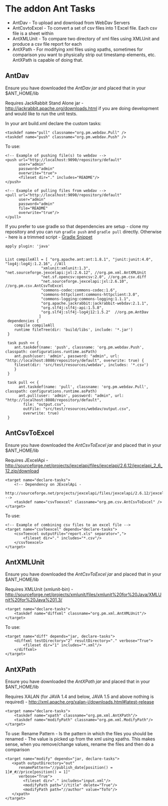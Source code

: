 # The addon Ant Tasks 
* AntDav - To upload and download from WebDav Servers
* AntCsvtoExcel - To convert a set of csv files into 1 Excel file. Each csv file is a sheet within
* AntXMLUnit - To compare two directory of xml files using XMLUnit and produce a csv file report for each
* AntXPath - For modifying xml files using xpaths, sometimes for comparison you want to physically strip out timestamp elements, etc. AntXPath is capable of doing that.

## AntDav
Ensure you have downloaded the *AntDav jar* and placed that in your $ANT_HOME/lib

Requires JackRabbit Stand Alone jar - http://jackrabbit.apache.org/downloads.html if you are doing development and would like to run the unit tests.

In your ant build.xml declare the custom tasks:

    <taskdef name="pull" classname="org.pm.webdav.Pull" />
    <taskdef name="push" classname="org.pm.webdav.Push" />

To use:

    <!-- Example of pushing file(s) to webdav -->
    <push url="http://localhost:9090/repository/default"
          user="admin"
          password="admin"
          overwrite="true">
          <fileset dir="." includes="README"/>
    </push>
                
    <!-- Example of pulling files from webdav -->
    <pull url="http://localhost:9090/repository/default"
          user="admin"
          password="admin"
          file="README"
          overwrite="true"/>
    </pull>

If you prefer to use gradle so that dependencies are setup - clone my repository and you can run `gradle push` and `gradle pull` directly. Otherwise - here is a trimmed script - [Gradle Snippet](https://gist.github.com/3306722)

    apply plugin: 'java'


    List compileAll = [ "org.apache.ant:ant:1.8.1", "junit:junit:4.0", "log4j:log4j:1.2.16", //All
				    "xmlunit:xmlunit:1.3", "net.sourceforge.jexcelapi:jxl:2.6.12", //org.pm.xml.AntXMLUnit
				    "net.sf.opencsv:opencsv:2.0", //org.pm.csv.diff
				    "net.sourceforge.jexcelapi:jxl:2.6.10", //org.pm.csv.AntCsvToExcel
                    "commons-codec:commons-codec:1.6",
                    "commons-httpclient:commons-httpclient:3.0",
                    "commons-logging:commons-logging:1.1.1",
                    "org.apache.jackrabbit:jackrabbit-webdav:2.1.1",
                    "org.slf4j:slf4j-api:1.5.8",
                    "org.slf4j:slf4j-log4j12:1.5.2"  //org.pm.AntDav
				   ]
     dependencies {
        compile compileAll
        runtime fileTree(dir: 'build/libs', include: '*.jar')
     }

     task push << {
        ant.taskdef(name: 'push', classname: 'org.pm.webdav.Push', classpath: configurations.runtime.asPath)
        ant.push(user: 'admin', password: "admin", url: "http://localhost:8080/repository/default", overwrite: true) {
        fileset(dir: 'src/test/resources/webdav', includes: '*.csv')
        }
     }

     task pull << {
          ant.taskdef(name: 'pull', classname: 'org.pm.webdav.Pull', classpath: configurations.runtime.asPath)
          ant.pull(user: 'admin', password: "admin", url: "http://localhost:8080/repository/default",
            file: "output.csv",
            outFile: "src/test/resources/webdav/output.csv",
            overwrite: true)
     }

## AntCsvToExcel

Ensure you have downloaded the *AntCsvToExcel jar* and placed that in your $ANT_HOME/lib

Requires JExcelApi - http://sourceforge.net/projects/jexcelapi/files/jexcelapi/2.6.12/jexcelapi_2_6_12.zip/download

    <target name="declare-tasks">		
        <!-- Dependency on JExcelApi - 
         http://sourceforge.net/projects/jexcelapi/files/jexcelapi/2.6.12/jexcelapi_2_6_12.zip/download
	-->
		<taskdef name="csvToexcel" classname="org.pm.csv.AntCsvToExcel" />
    </target>

To use:

	<!-- Example of combining csv files to an excel file -->
	<target name="csvToexcel" depends="declare-tasks">
		<csvToexcel outputFile="report.xls" separator=",">
			<fileset dir="." includes="*.csv"/>
		</csvToexcel>
	</target>

## AntXMLUnit

Ensure you have downloaded the *AntCsvToExcel jar* and placed that in your $ANT_HOME/lib

Requires XMLUnit (xmlunit-bin) - http://sourceforge.net/projects/xmlunit/files/xmlunit%20for%20Java/XMLUnit%20for%20Java%201.3/

    <target name="declare-tasks">
        <taskdef name="diffxml" classname="org.pm.xml.AntXMLUnit"/>
    </target>

To use: 

    <target name="diff" depends="jar, declare-tasks">
        <diffxml testDirectory="2" resultDirectory="." verbose="True">
            <fileset dir="1" includes="*.xml"/>
        </diffxml>
    </target>

## AntXPath

Ensure you have downloaded the *AntXPath jar* and placed that in your $ANT_HOME/lib

Requires XALAN (for JAVA 1.4 and below, JAVA 1.5 and above nothing is required) - http://xml.apache.org/xalan-j/downloads.html#latest-release

    <target name="declare-tasks">
        <taskdef name="xpath" classname="org.pm.xml.AntXPath"/>
        <taskdef name="modifyPath" classname="org.pm.xml.ModifyPath"/>
    </target>

To use: 
Rename Pattern - Is the pattern in which the files you should be renamed - The value is picked up from the xml using xpaths. This makes sense, when you remove/change values, rename the files and then do a comparison


    <target name="modify" depends="jar, declare-tasks">
       <xpath outputDirectory="out" 
	      renamePattern="//publish_date[position() = 1]#_#//price[position() = 1]" 
	      verbose="True">
            <fileset dir="." includes="input.xml"/>
	        <modifyPath path="//title" delete="True"/>
	        <modifyPath path="//author" value="ToTo"/>
       </xpath>
    </target>
